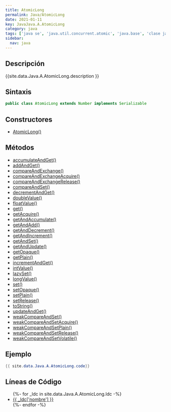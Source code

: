 ```yaml
---
title: AtomicLong
permalink: Java/AtomicLong
date: 2021-01-11
key: JavaJava.A.AtomicLong
category: java
tags: ['java se', 'java.util.concurrent.atomic', 'java.base', 'clase java', 'Java 1.5']
sidebar: 
  nav: java
---
```


## Descripción
{{site.data.Java.A.AtomicLong.description }}

## Sintaxis
~~~java
public class AtomicLong extends Number implements Serializable
~~~

## Constructores
* [AtomicLong()](/Java/AtomicLong/AtomicLong/)

## Métodos
* [accumulateAndGet()](/Java/AtomicLong/accumulateAndGet)
* [addAndGet()](/Java/AtomicLong/addAndGet)
* [compareAndExchange()](/Java/AtomicLong/compareAndExchange)
* [compareAndExchangeAcquire()](/Java/AtomicLong/compareAndExchangeAcquire)
* [compareAndExchangeRelease()](/Java/AtomicLong/compareAndExchangeRelease)
* [compareAndSet()](/Java/AtomicLong/compareAndSet)
* [decrementAndGet()](/Java/AtomicLong/decrementAndGet)
* [doubleValue()](/Java/AtomicLong/doubleValue)
* [floatValue()](/Java/AtomicLong/floatValue)
* [get()](/Java/AtomicLong/get)
* [getAcquire()](/Java/AtomicLong/getAcquire)
* [getAndAccumulate()](/Java/AtomicLong/getAndAccumulate)
* [getAndAdd()](/Java/AtomicLong/getAndAdd)
* [getAndDecrement()](/Java/AtomicLong/getAndDecrement)
* [getAndIncrement()](/Java/AtomicLong/getAndIncrement)
* [getAndSet()](/Java/AtomicLong/getAndSet)
* [getAndUpdate()](/Java/AtomicLong/getAndUpdate)
* [getOpaque()](/Java/AtomicLong/getOpaque)
* [getPlain()](/Java/AtomicLong/getPlain)
* [incrementAndGet()](/Java/AtomicLong/incrementAndGet)
* [intValue()](/Java/AtomicLong/intValue)
* [lazySet()](/Java/AtomicLong/lazySet)
* [longValue()](/Java/AtomicLong/longValue)
* [set()](/Java/AtomicLong/set)
* [setOpaque()](/Java/AtomicLong/setOpaque)
* [setPlain()](/Java/AtomicLong/setPlain)
* [setRelease()](/Java/AtomicLong/setRelease)
* [toString()](/Java/AtomicLong/toString)
* [updateAndGet()](/Java/AtomicLong/updateAndGet)
* [weakCompareAndSet()](/Java/AtomicLong/weakCompareAndSet)
* [weakCompareAndSetAcquire()](/Java/AtomicLong/weakCompareAndSetAcquire)
* [weakCompareAndSetPlain()](/Java/AtomicLong/weakCompareAndSetPlain)
* [weakCompareAndSetRelease()](/Java/AtomicLong/weakCompareAndSetRelease)
* [weakCompareAndSetVolatile()](/Java/AtomicLong/weakCompareAndSetVolatile)

## Ejemplo
~~~java
{{ site.data.Java.A.AtomicLong.code}}
~~~

## Líneas de Código
<ul>
{%- for _ldc in site.data.Java.A.AtomicLong.ldc -%}
   <li>
       <a href="{{_ldc['url'] }}">{{ _ldc['nombre'] }}</a>
   </li>
{%- endfor -%}
</ul>
